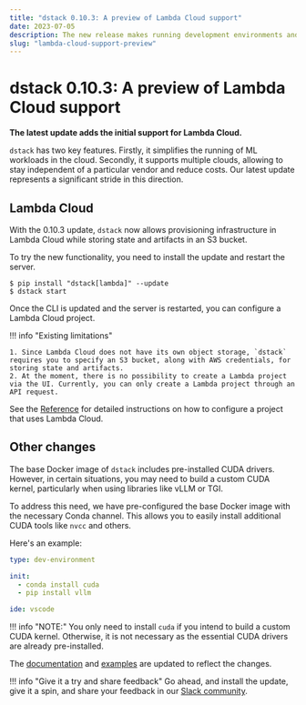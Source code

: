 ```yaml
---
title: "dstack 0.10.3: A preview of Lambda Cloud support"
date: 2023-07-05
description: The new release makes running development environments and tasks in the cloud even easier.
slug: "lambda-cloud-support-preview"
---
```


# dstack 0.10.3: A preview of Lambda Cloud support

__The latest update adds the initial support for Lambda Cloud.__

`dstack` has two key features. Firstly, it simplifies the running of ML workloads in the cloud.
Secondly, it supports multiple clouds, allowing to stay independent of a particular vendor and reduce
costs. Our latest update represents a significant stride in this direction.

<!-- more -->

## Lambda Cloud

With the 0.10.3 update, `dstack` now allows provisioning infrastructure in Lambda Cloud while storing state and
artifacts in an S3 bucket.

To try the new functionality, you need to install the update and restart the server.

<div class="termy">

```shell
$ pip install "dstack[lambda]" --update
$ dstack start
```

</div>

Once the CLI is updated and the server is restarted, you can configure a Lambda Cloud project.

!!! info "Existing limitations"

    1. Since Lambda Cloud does not have its own object storage, `dstack` requires you to specify an S3 bucket, along with AWS credentials, for storing state and artifacts.
    2. At the moment, there is no possibility to create a Lambda project via the UI. Currently, you can only create a Lambda project through an API request.

See the [Reference](../../docs/reference/backends/lambda.md) for detailed instructions on how to configure a project that uses Lambda Cloud.

## Other changes

The base Docker image of `dstack` includes pre-installed CUDA drivers. However, in certain situations, you may need
to build a custom CUDA kernel, particularly when using libraries like vLLM or TGI.

To address this need, we have pre-configured the base Docker image with the necessary Conda channel. This allows you to
easily install additional CUDA tools like `nvcc` and others.

Here's an example:

<div editor-title=".dstack.yml">

```yaml
type: dev-environment

init:
  - conda install cuda
  - pip install vllm

ide: vscode
```

</div>

!!! info "NOTE:"
    You only need to install `cuda` if you intend to build a custom CUDA kernel. Otherwise, it is not necessary as the
    essential CUDA drivers are already pre-installed.

The [documentation](../../docs) and [examples](https://github.com/dstackai/dstack-examples/blob/main/README.md)
are updated to reflect the changes.

!!! info "Give it a try and share feedback"
    Go ahead, and install the update, give it a spin, and share your feedback in
    our [Slack community](https://join.slack.com/t/dstackai/shared_invite/zt-xdnsytie-D4qU9BvJP8vkbkHXdi6clQ).
